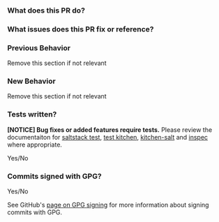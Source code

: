 ### What does this PR do?

### What issues does this PR fix or reference?

### Previous Behavior
Remove this section if not relevant

### New Behavior
Remove this section if not relevant

### Tests written?
**[NOTICE] Bug fixes or added features require tests.**
Please review the documentaiton for [saltstack test](https://docs.saltstack.com/en/latest/topics/tutorials/writing_tests.html), [test kitchen](https://www.saltstack.com/blog/testing-your-salt-states-with-kitchen-salt/), [kitchen-salt](https://kitchen.saltstack.com/) and [inspec](https://www.inspec.io/docs/) where appropriate.

Yes/No

### Commits signed with GPG?

Yes/No

See GitHub's [page on GPG signing](https://help.github.com/articles/signing-commits-using-gpg/) for more information about signing commits with GPG.
